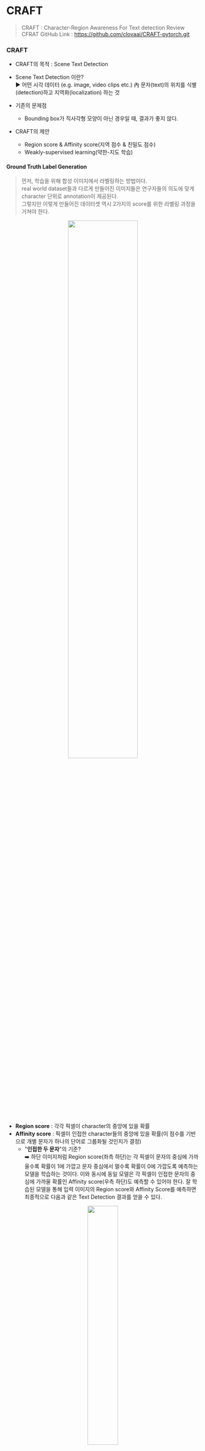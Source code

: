 # CRAFT
>CRAFT : Character-Region Awareness For Text detection Review    
>CFRAT GitHub Link : https://github.com/clovaai/CRAFT-pytorch.git

### CRAFT
* CRAFT의 목적 : Scene Text Detection
* Scene Text Detection 이란?    
  ▶️ 어떤 시각 데이터 (e.g. image, video clips etc.) 內 문자(text)의 위치를 식별(detection)하고 지역화(localization) 하는 것
  
* 기존의 문제점     
  * Bounding box가 직사각형 모양이 아닌 경우일 때, 결과가 좋지 않다.

* CRAFT의 제안
  * Region score & Affinity score(지역 점수 & 친밀도 점수)
  * Weakly-supervised learning(약한-지도 학습)



#### Ground Truth Label Generation
>먼저, 학습을 위해 합성 이미지에서 라벨링하는 방법이다.     
> real world dataset들과 다르게 만들어진 이미지들은 연구자들의 의도에 맞게 character 단위로 annotation이 제공된다.     
>그렇지만 이렇게 만들어진 데이터셋 역시 2가지의 score를 위한 라벨링 과정을 거쳐야 한다. 

<p align="center"><img src="https://img1.daumcdn.net/thumb/R1280x0/?scode=mtistory2&fname=https%3A%2F%2Fblog.kakaocdn.net%2Fdn%2Fb0kpq6%2Fbtq0Apl0ulu%2FdPtcMmAwgGhZCgKNvDsbQ0%2Fimg.png" width="60%" height="60%"></p>  

* **Region score** : 각각 픽셀이 character의 중앙에 있을 확률
* **Affinity score** : 픽셀이 인접한 character들의 중앙에 있을 확률(이 점수를 기반으로 개별 문자가 하나의 단어로 그룹화될 것인지가 결정)     
  * "**인접한 두 문자**"의 기준?     
    ➡️ 하단 이미지처럼 Region score(좌측 하단)는 각 픽셀이 문자의 중심에 가까울수록 확률이 1에 가깝고 문자 중심에서 멀수록 확률이 0에 가깝도록 예측하는 모델을 학습하는 것이다.
      이와 동시에 동일 모델은 각 픽셀이 인접한 문자의 중심에 가까울 확률인 Affinity score(우측 하단)도 예측할 수 있어야 한다.
      잘 학습된 모델을 통해 입력 이미지의 Region score와 Affinity Score를 예측하면 최종적으로 다음과 같은 Text Detection 결과를 얻을 수 있다.
<p align="center"><img src="https://miro.medium.com/v2/resize:fit:1400/format:webp/1*dh1tP51LL3QlPJvV7Anc-Q.jpeg" width="40%" height="40%"></p> 
<p align="center"><img src="https://miro.medium.com/v2/resize:fit:1400/format:webp/1*38BUBJ7F2yGim7WDevA-BA.jpeg" width="40%" height="40%"></p> 


#### Weakly-Supervised Learning
* Synthetic dataset은 character level의 annotation이 있었지만, Real world dataset에는 word level까지밖에 존재하지 않는다.    
* 이를 극복하기 위해 **weakly-supervised learning 방식**을 사용한다.     
* weakly-supervised learning이란 Stanford 대학의 연구팀에서 제시된 개념으로, 간단히 말하자면 training data를 프로그래밍을 통해 만들어내는 방식이다.
<p align="center"><img src="https://img1.daumcdn.net/thumb/R1280x0/?scode=mtistory2&fname=https%3A%2F%2Fblog.kakaocdn.net%2Fdn%2FbgIxrn%2Fbtq0y08yMO9%2FKZn5DoiMtwWW1Tuz3pUt3K%2Fimg.png" width="60%" height="60%"></p>      

* 위와 같이 주어진 word 부분을 crop해내고, 학습된 모델을 통해 word마다 character별로 Region score를 예측한다.
* 이후에는 watershed algorithm을 사용해 character region을 뽑아내어 이를 바탕으로 character level bounding box가 생성되고 원래 이미지에 반영된다.
* 이러한 일련의 과정을 거쳐 기존의 word-level annotation까지만 되어있던 dataset이 character-level의 정보까지 담게 되었고, 이후에는 위의 synthetic dataset을 처리한 것과 마찬가지의 방법으로 ground truth label을 만들어주면 된다.      
  ▶️ 그러나 weakly-supervised learning을 통해 탄생한 pseudo ground truth 역시 모델을 통한 예측이므로, 100% 신뢰할 수는 없기 때문에 각각의 pseudo ground truth에 대해 얼마나 신뢰할 수 있는지 계산할 필요가 있다.


#### Interim Model을 개선하는 방법
* 기존의 많은 Word-level Annotation 기반 데이터 집합을 활용하기 위해 해당 데이터들이 주어졌을 때, 앞에서 학습한 interim model을 이용하여 Character-box를 생성하는 방법을 소개한다.

<p align="center"><img src="https://img1.daumcdn.net/thumb/R1280x0/?scode=mtistory2&fname=https%3A%2F%2Fblog.kakaocdn.net%2Fdn%2FbgIxrn%2Fbtq0y08yMO9%2FKZn5DoiMtwWW1Tuz3pUt3K%2Fimg.png" width="60%" height="60%"></p>     

* 위 이미지는 Word-level Annotation과 함께 실제 이미지가 주어졌을 때 Character-level Annotation을 구하기 위한 일련의 과정이다.

1. Word box 단위로 이미지를 Crop한다.
2. Interim model을 이용하여 Crop된 이미지의 Region score를 예측한다.
3. atershed algorithm을 이용해 문자 영역을 분리하여 Character box를 결정한다.
4. 마지막으로 분리된 Character box들이 Crop되기 이전의 원본이미지 좌표로 이동시킨다.

* Word-level Annotation으로부터 Character-level Annotation을 도출한 후 각 Character box를 이용해 Region score map과 Affinity score map을 구할 수 있다.

<p align="center"><img src="https://miro.medium.com/v2/resize:fit:1400/format:webp/1*hWxBV_Dq3h8Rnl_PN8etLA.png" width="60%" height="60%"></p>     

* 이 방법을 통해 얻은 Ground Truth는 Interim model에 의해 예측된 것으로 실제 정답과는 오차가 존재한다. 따라서 Pseudo-Ground Truth라 부른다.
* Interim model로 예측한 Character box를 통해 얻은 Pseudo-Ground Truth는 학습 시 모델의 예측 정확도에 악영향을 줄 수 있다.     
➡️ 따라서, 학습 과정에서는 Pseudo-Ground Truth의 신뢰도를 반영하여 최적화한다.


#### pseudo ground truth의 신뢰도
* Pseudo-GT의 신뢰도(Confidence score)는 Interim model이 Cropped image에서 Character box를 얼마나 잘 분리했는지 정도로 결정된다.
* Confidence score는 각각의 Word Box: w 마다 다음과 같이 계산된다.
  
<p align="center"><img src="https://miro.medium.com/v2/resize:fit:1400/format:webp/1*L3EfP74mvespMDkoyaBbJQ.png" width="40%" height="40%"></p>  

* 실제 단어의 길이와 Interim model에 의해 Split된 Character box 개수 사이의 오차 비율을 계산하는 것이다.

<p align="center"><img src="https://miro.medium.com/v2/resize:fit:1400/format:webp/1*jduSlZ9QaaeMypxZOrruAQ.png" width="50%" height="50%"></p>  

* 예를 들어, ‘COURSE’ 라는 단어(L(w)=6)의 Word Box를 Character Box로 분리하는 과정에서 5개의 Character Box가 예측되었다면, ‘COURSE’ Word box의 Confidence score는 5/6이 된다. ➡️ {6-min(6, 6–5)}/6

<p align="center"><img src="https://miro.medium.com/v2/resize:fit:1400/format:webp/1*Jgw5dOlfM3eT1S9HnPm-WQ.png" width="50%" height="50%"></p> 

* 주의 해야할 점은 Word Box의 Confidence score가 0.5보다 낮을 경우이다.
* 이 경우, 모델 학습 시에 부정적인 영향을 줄 가능성이 매우 높기 때문에 추청된 Character Box를 그대로 사용하는 대신에 Word Box를 단어 길이 L(w)로 등분하고 Confidence Score는 0.5로 설정한다.
* 당연히 Pseudo-Ground Truth도 등분된 Character Box로 만들어낸다.

#### Generate Confidence Map
* 이미지의 각 Word-box에 대해 Confidence Score를 계산한 후 이 값들을 이용해 다음식을 만족하는 Confidence Map을 만든다.

<p align="center"><img src="https://miro.medium.com/v2/resize:fit:1400/format:webp/1*7S7uCUIQjaIpIMznf2Meyw.png" width="50%" height="50%"></p> 

* 픽셀 p에 대해 p가 원본 이미지에서 Word-Box의 영역에 포함된다면 해당 좌표와 대응되는 Confidence Map의 좌표값은 Word-Box의 Confidence Score로 설정한다.
* 나머지 영역은 모두 1로 설정한다.

<p align="center"><img src="https://miro.medium.com/v2/resize:fit:1400/format:webp/1*TyJbxiOL_Zc9qu-2Kva_7Q.png" width="50%" height="50%"></p> 

* 이렇게 만든 Confidence map은 Pseudo-GT 데이터 집합을 학습할 때 목적함수(Loss Function) 내에서 사용된다.

<p align="center"><img src="https://miro.medium.com/v2/resize:fit:1400/format:webp/1*yzer-vF0kGizphV1873A-Q.png" width="50%" height="50%"></p> 

* 결국 Word-box에 대응되는 픽셀들은 Interim model의 문자 영역 예측 정확도에 비례하는 가중치가 부여되는 것이다.
* 학습이 진행됨에 따라 Interim model은 문자를 점점 더 잘 예측하게 된다.

* 결과
<p align="center"><img src="https://miro.medium.com/v2/resize:fit:1400/format:webp/1*pEylC3C_xkjLXpIs_dBagw.png" width="50%" height="50%"></p> 

#### Inference
<p align="center"><img src="https://img1.daumcdn.net/thumb/R1280x0/?scode=mtistory2&fname=https%3A%2F%2Fblog.kakaocdn.net%2Fdn%2FbfZ6hs%2Fbtq0AqSL4ta%2FrnpGipk9dsE4YedAtd9RHk%2Fimg.png" width="50%" height="50%"></p> 

[추론 과정]
1. 우선, 이미지 사이즈의 binary map M의 값을 모두 0으로 초기화하고, M(p)를 예측된 region score와 affinity score에 대해 정해놓은 threshold를 넘긴다면 1로 설정한다.
2. M에 대하여 Connected Component Labeling을 수행하고 모든 라벨에 대응하는 connected component들을 포함하는 최소의 직사각형을 그려 QuadBox를 얻게 된다.
3. 추가적으로, scanning direction을 따라 character별 local maxima로 위 그림에서의 blue arrow들을 그리고, 그 중 가장 긴 것으로 길이를 통일해준다.
4. 각 arrow들의 중간점을 이어 yellow line을 그린다.
5. blue arrow들을 yellow line에 대해 수직이 되도록 회전시켜 red arrow로 만들고, 가장 바깥쪽에 있는 red arrow들을 yellow line을 따라 움직여 text region을 모두 포함할 수 있도록 한 후, 각 red arrow들의 양 끝 점인 control point들을 이으면 text polygon이 완성된다.
